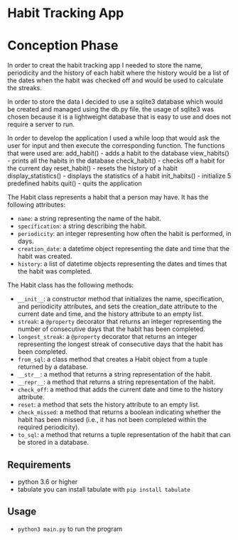 # Habit Tracking App

# Conception Phase

In order to creat the habit tracking app I needed to store the name, periodicity and the history of each habit
where the history would be a list of the dates when the habit was checked off and would be used to calculate the
streaks.

In order to store the data I decided to use a sqlite3 database which would be created and managed using the db.py file.
the usage of sqlite3 was chosen because it is a lightweight database that is easy to use and does not require a server
to run.

In order to develop the application I used a while loop that would ask the user for input and then execute the
corresponding function.
The functions that were used are:
add_habit() - adds a habit to the database
view_habits() - prints all the habits in the database
check_habit() - checks off a habit for the current day
reset_habit() - resets the history of a habit
display_statistics() - displays the statistics of a habit
init_habits() - initialize 5 predefined habits
quit() - quits the application

The Habit class represents a habit that a person may have. It has the following attributes:

- `name`: a string representing the name of the habit.
- `specification`: a string describing the habit.
- `periodicity`: an integer representing how often the habit is performed, in days.
- `creation_date`: a datetime object representing the date and time that the habit was created.
- `history`: a list of datetime objects representing the dates and times that the habit was completed.

The Habit class has the following methods:

- `__init__`: a constructor method that initializes the name, specification, and periodicity attributes, and sets the creation_date attribute to the current date and time, and the history attribute to an empty list.
- `streak`: a `@property` decorator that returns an integer representing the number of consecutive days that the habit has been completed.
- `longest_streak`: a `@property` decorator that returns an integer representing the longest streak of consecutive days that the habit has been completed.
- `from_sql`: a class method that creates a Habit object from a tuple returned by a database.
- `__str__`: a method that returns a string representation of the habit.
- `__repr__`: a method that returns a string representation of the habit.
- `check_off`: a method that adds the current date and time to the history attribute.
- `reset`: a method that sets the history attribute to an empty list.
- `check_missed`: a method that returns a boolean indicating whether the habit has been missed (i.e., it has not been completed within the required periodicity).
- `to_sql`: a method that returns a tuple representation of the habit that can be stored in a database.

## Requirements

- python 3.6 or higher
- tabulate
  you can install tabulate with `pip install tabulate`

## Usage

- `python3 main.py` to run the program